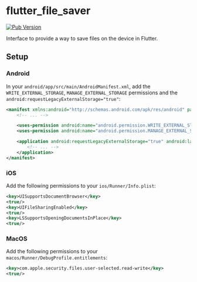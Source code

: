 # flutter_file_saver

[![Pub Version](https://img.shields.io/pub/v/flutter_file_saver)](https://pub.dev/packages/flutter_file_saver)

Interface to provide a way to save files on the device in Flutter.

## Setup

### Android

In your `android/app/src/main/AndroidManifest.xml`, add the `WRITE_EXTERNAL_STORAGE`, `MANAGE_EXTERNAL_STORAGE` permissions and the `android:requestLegacyExternalStorage="true"`:

```xml
<manifest xmlns:android="http://schemas.android.com/apk/res/android" package="com.example.my_app">
    <!-- ... -->

    <uses-permission android:name="android.permission.WRITE_EXTERNAL_STORAGE"/>
    <uses-permission android:name="android.permission.MANAGE_EXTERNAL_STORAGE" />

    <application android:requestLegacyExternalStorage="true" android:label="MyApp" android:name="${applicationName}">
        <!-- ... -->
    </application>
</manifest>
```

### iOS

Add the following permissions to your `ios/Runner/Info.plist`:

```xml
<key>UISupportsDocumentBrowser</key>
<true/>
<key>UIFileSharingEnabled</key>
<true/>
<key>LSSupportsOpeningDocumentsInPlace</key>
<true/>
```

### MacOS

Add the following permissions to your `macos/Runner/DebugProfile.entitlements`:

```xml
<key>com.apple.security.files.user-selected.read-write</key>
<true/>
```